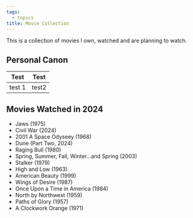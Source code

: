 ```yaml
---
tags:
  - topics
title: Movie Collection
---
```

This is a collection of movies I own, watched and are planning to watch.

## Personal Canon



| Test   | Test  |
| ------ | ----- |
| test 1 | test2 |


## Movies Watched in 2024

- Jaws (1975)
- Civil War (2024)
- 2001 A Space Odyseey (1968)
- Dune (Part Two, 2024)
- Raging Bull (1980)
- Spring, Summer, Fall, Winter...and Spring (2003)
- Stalker (1979)
- High and Low (1963)
- American Beauty (1999)
- Wings of Desire (1987)
- Once Upon a Time in America (1984)
- North by Northwest (1959)
- Paths of Glory (1957)
- A Clockwork Orange (1971)